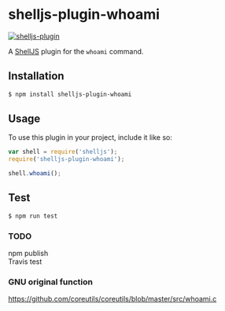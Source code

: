 # shelljs-plugin-whoami

[![shelljs-plugin](https://img.shields.io/badge/shelljs-plugin-brightgreen.svg?style=flat-square)](https://github.com/shelljs/shelljs/wiki/Using-ShellJS-Plugins)

A [ShellJS](https://github.com/shelljs/shelljs) plugin for the `whoami` command.

## Installation

```bash
$ npm install shelljs-plugin-whoami
```

## Usage

To use this plugin in your project, include it like so:

```javascript
var shell = require('shelljs');
require('shelljs-plugin-whoami');

shell.whoami();

```

## Test
```bash
$ npm run test
```

### TODO
npm publish  
Travis test

### GNU original function
https://github.com/coreutils/coreutils/blob/master/src/whoami.c
